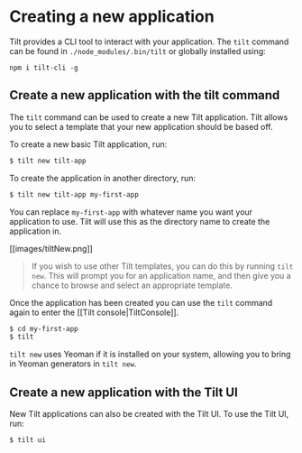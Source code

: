# Creating a new application

Tilt provides a CLI tool to interact with your application. The `tilt` command
can be found in `./node_modules/.bin/tilt` or globally installed using:

    npm i tilt-cli -g

## Create a new application with the tilt command

The `tilt` command can be used to create a new Tilt application.
Tilt allows you to select a template that your new application should be
based off.

To create a new basic Tilt application, run:

```bash
$ tilt new tilt-app
```

To create the application in another directory, run:

```bash
$ tilt new tilt-app my-first-app
```

You can replace `my-first-app` with whatever name you want your application to
use. Tilt will use this as the directory name to create the application
in.

[[images/tiltNew.png]]

> If you wish to use other Tilt templates, you can do this by running `tilt new`. This will prompt you for an application name, and then give you a chance to browse and select an appropriate template.

Once the application has been created you can use the `tilt` command again to enter the [[Tilt console|TiltConsole]].

```bash
$ cd my-first-app
$ tilt
```

`tilt new` uses Yeoman if it is installed on your system, allowing you to bring in Yeoman generators in `tilt new`.

## Create a new application with the Tilt UI

New Tilt applications can also be created with the Tilt UI. To use the Tilt UI, run:

```bash
$ tilt ui
```
